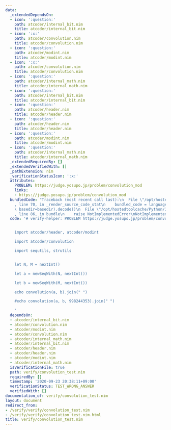```yaml
---
data:
  _extendedDependsOn:
  - icon: ':question:'
    path: atcoder/internal_bit.nim
    title: atcoder/internal_bit.nim
  - icon: ':x:'
    path: atcoder/convolution.nim
    title: atcoder/convolution.nim
  - icon: ':question:'
    path: atcoder/modint.nim
    title: atcoder/modint.nim
  - icon: ':x:'
    path: atcoder/convolution.nim
    title: atcoder/convolution.nim
  - icon: ':question:'
    path: atcoder/internal_math.nim
    title: atcoder/internal_math.nim
  - icon: ':question:'
    path: atcoder/internal_bit.nim
    title: atcoder/internal_bit.nim
  - icon: ':question:'
    path: atcoder/header.nim
    title: atcoder/header.nim
  - icon: ':question:'
    path: atcoder/header.nim
    title: atcoder/header.nim
  - icon: ':question:'
    path: atcoder/modint.nim
    title: atcoder/modint.nim
  - icon: ':question:'
    path: atcoder/internal_math.nim
    title: atcoder/internal_math.nim
  _extendedRequiredBy: []
  _extendedVerifiedWith: []
  _pathExtension: nim
  _verificationStatusIcon: ':x:'
  attributes:
    PROBLEM: https://judge.yosupo.jp/problem/convolution_mod
    links:
    - https://judge.yosupo.jp/problem/convolution_mod
  bundledCode: "Traceback (most recent call last):\n  File \"/opt/hostedtoolcache/Python/3.8.5/x64/lib/python3.8/site-packages/onlinejudge_verify/documentation/build.py\"\
    , line 70, in _render_source_code_stat\n    bundled_code = language.bundle(stat.path,\
    \ basedir=basedir).decode()\n  File \"/opt/hostedtoolcache/Python/3.8.5/x64/lib/python3.8/site-packages/onlinejudge_verify/languages/nim.py\"\
    , line 86, in bundle\n    raise NotImplementedError\nNotImplementedError\n"
  code: '# verify-helper: PROBLEM https://judge.yosupo.jp/problem/convolution_mod


    import atcoder/header, atcoder/modint

    import atcoder/convolution

    import sequtils, strutils


    let N, M = nextInt()

    let a = newSeqWith(N, nextInt())

    let b = newSeqWith(M, nextInt())

    echo convolution(a, b).join(" ")

    #echo convolution(a, b, 998244353).join(" ")

    '
  dependsOn:
  - atcoder/internal_bit.nim
  - atcoder/convolution.nim
  - atcoder/modint.nim
  - atcoder/convolution.nim
  - atcoder/internal_math.nim
  - atcoder/internal_bit.nim
  - atcoder/header.nim
  - atcoder/header.nim
  - atcoder/modint.nim
  - atcoder/internal_math.nim
  isVerificationFile: true
  path: verify/convolution_test.nim
  requiredBy: []
  timestamp: '2020-09-23 20:38:11+09:00'
  verificationStatus: TEST_WRONG_ANSWER
  verifiedWith: []
documentation_of: verify/convolution_test.nim
layout: document
redirect_from:
- /verify/verify/convolution_test.nim
- /verify/verify/convolution_test.nim.html
title: verify/convolution_test.nim
---
```

